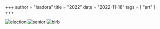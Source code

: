 +++
author = "Isadora"
title = "2022"
date = "2022-11-18"
tags = [
    "art"
]
+++

![election](/images/election-brazil.png)
![senior](/images/senior.png)
![birb](/images/cockatoo-girl.png)